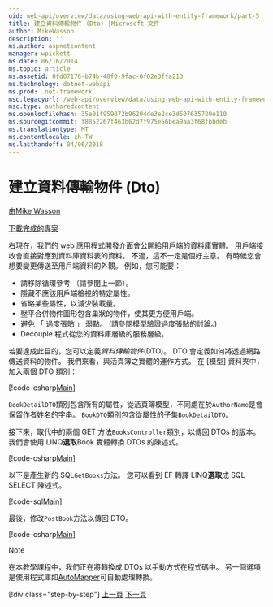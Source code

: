 ```yaml
---
uid: web-api/overview/data/using-web-api-with-entity-framework/part-5
title: 建立資料傳輸物件 (Dto) |Microsoft 文件
author: MikeWasson
description: ''
ms.author: aspnetcontent
manager: wpickett
ms.date: 06/16/2014
ms.topic: article
ms.assetid: 0fd07176-b74b-48f0-9fac-0f02e3ffa213
ms.technology: dotnet-webapi
ms.prod: .net-framework
msc.legacyurl: /web-api/overview/data/using-web-api-with-entity-framework/part-5
msc.type: authoredcontent
ms.openlocfilehash: 35e01f959072b96204de3e2ce3d507635720e110
ms.sourcegitcommit: f8852267f463b62d7f975e56bea9aa3f68fbbdeb
ms.translationtype: MT
ms.contentlocale: zh-TW
ms.lasthandoff: 04/06/2018
---
```

<a name="create-data-transfer-objects-dtos"></a>建立資料傳輸物件 (Dto)
====================
由[Mike Wasson](https://github.com/MikeWasson)

[下載完成的專案](https://github.com/MikeWasson/BookService)

右現在，我們的 web 應用程式開發介面會公開給用戶端的資料庫實體。 用戶端接收會直接對應到資料庫資料表的資料。 不過，這不一定是個好主意。 有時候您會想要變更傳送至用戶端資料的外觀。 例如，您可能要：

- 請移除循環參考 （請參閱上一節）。
- 隱藏不應該用戶端檢視的特定屬性。
- 省略某些屬性，以減少裝載量。
- 壓平合併物件圖形包含巢狀的物件，使其更方便用戶端。
- 避免 「 過度張貼 」 弱點。 (請參閱[模型驗證](../../formats-and-model-binding/model-validation-in-aspnet-web-api.md)過度張貼的討論。)
- Decouple 程式從您的資料庫層級的服務層級。

若要達成此目的，您可以定義*資料傳輸物件*(DTO)。 DTO 會定義如何將透過網路傳送資料的物件。 我們來看，與活頁簿之實體的運作方式。 在 [模型] 資料夾中，加入兩個 DTO 類別：

[!code-csharp[Main](part-5/samples/sample1.cs)]

`BookDetailDTO`類別包含所有的屬性，從活頁簿模型，不同處在於`AuthorName`是會保留作者姓名的字串。 `BookDTO`類別包含從屬性的子集`BookDetailDTO`。

接下來，取代中的兩個 GET 方法`BooksController`類別，以傳回 DTOs 的版本。 我們會使用 LINQ**選取**Book 實體轉換 DTOs 的陳述式。

[!code-csharp[Main](part-5/samples/sample2.cs)]

以下是產生新的 SQL`GetBooks`方法。 您可以看到 EF 轉譯 LINQ**選取**成 SQL SELECT 陳述式。

[!code-sql[Main](part-5/samples/sample3.sql)]

最後，修改`PostBook`方法以傳回 DTO。

[!code-csharp[Main](part-5/samples/sample4.cs)]

> [!NOTE]
> 在本教學課程中，我們正在將轉換成 DTOs 以手動方式在程式碼中。 另一個選項是使用程式庫如[AutoMapper](http://automapper.org/)可自動處理轉換。
> 
> [!div class="step-by-step"]
> [上一頁](part-4.md)
> [下一頁](part-6.md)
